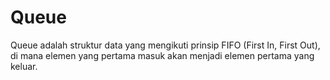 # Queue
Queue adalah struktur data yang mengikuti prinsip FIFO (First In, First Out), di mana elemen yang pertama masuk akan menjadi elemen pertama yang keluar.
